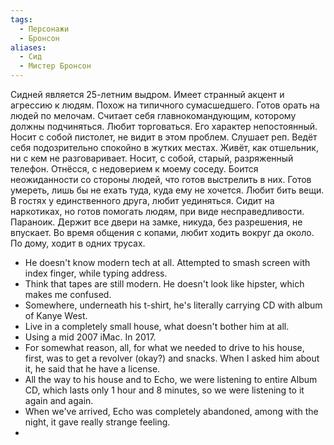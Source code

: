 ```yaml
---
tags:
  - Персонажи
  - Бронсон
aliases:
  - Сид
  - Мистер Бронсон
---
```

Сидней является 25-летним выдром. Имеет странный акцент и агрессию к людям. Похож на типичного сумасшедшего. Готов орать на людей по мелочам. Считает себя главнокомандующим, которому должны подчиняться. Любит торговаться.
Его характер непостоянный. Носит с собой пистолет, не видит в этом проблем. Слушает реп. Ведёт себя подозрительно спокойно в жутких местах. Живёт, как отшельник, ни с кем не разговаривает. Носит, с собой, старый, разряженный телефон.
Отнёсся, с недоверием к моему соседу. Боится неожиданности со стороны людей, что готов выстрелить в них. Готов умереть, лишь бы не ехать туда, куда ему не хочется. Любит бить вещи. В гостях у единственного друга, любит уединяться. 
Сидит на наркотиках, но готов помогать людям, при виде несправедливости. Параноик. Держит все двери на замке, никуда, без разрешения, не впускает. Во время общения с копами, любит ходить вокруг да около. По дому, ходит в одних трусах.


- He doesn't know modern tech at all. Attempted to smash screen with index finger, while typing address.
- Think that tapes are still modern. He doesn't look like hipster, which makes me confused.
- Somewhere, underneath his t-shirt, he's literally carrying CD with album of Kanye West.
- Live in a completely small house, what doesn't bother him at all.
- Using a mid 2007 iMac. In 2017.
- For somewhat reason, all, for what we needed to drive to his house, first, was to get a revolver (okay?) and snacks. When I asked him about it, he said that he have a license.
- All the way to his house and to Echo, we were listening to entire Album CD, which lasts only 1 hour and 8 minutes, so we were listening to it again and again.
- When we've arrived, Echo was completely abandoned, among with the night, it gave really strange feeling.
- 